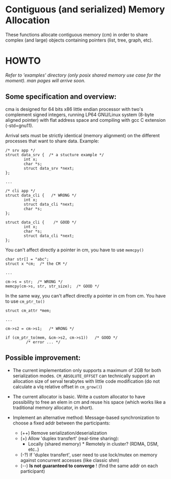 # Contiguous (and serialized) Memory Allocation
These functions allocate contiguous memory (cm) in order to share complex (and large) objects containing pointers (list, tree, graph, etc).

# HOWTO
*Refer to 'examples' directory (only posix shared memory use case for the moment).*
*man pages will arrive soon.*

## Some specification and overview: 
cma is designed for 64 bits x86 little endian processor with two's complement signed integers, running LP64 GNU/Linux system (8-byte aligned pointer) with flat address space and compiling with gcc C extension (-std=gnu11).

Arrival sets must be strictly identical (memory alignment) on the different processes that want to share data. Example:
```
/* srv app */
struct data_srv {  /* a stucture example */
        int x;
        char *s;
        struct data_srv *next;
};

...

/* cli app */
struct data_cli {   /* WRONG */
        int x;
        struct data_cli *next;
        char *s;
};

struct data_cli {    /* GOOD */
        int x;
        char *s;
        struct data_cli *next;
};
```

You can't affect directly a pointer in cm, you have to use `memcpy()`
```
char str[] = "abc";
struct x *cm;  /* the CM */

...

cm->s = str;  /* WRONG */
memcpy(cm->s, str, str_size);  /* GOOD */
```

In the same way, you can't affect directly a pointer in cm from cm. You have to use `cm_ptr_to()`
```
struct cm_attr *mem;

...

cm->s2 = cm->s1;   /* WRONG */

if (cm_ptr_to(mem, &cm->s2, cm->s1))   /* GOOD */
         /* error ... */
```

## Possible improvement:

- The current implementation only supports a maximum of 2GB for both serialization modes. `CM_ABSOLUTE_OFFSET` can technically support an allocation size of serval terabytes with little code modification (do not calculate a vlq relative offset in `cm_grow()`)


- The current allocator is basic. Write a custom allocator to have possibility to free an elem in cm and reuse his space (which works like a traditional memory allocator, in short).

- Implement an alternative method:
	  Message-based synchronization to choose a fixed addr between the participants:
    * (++)  Remove serialization/deserialization
    * (+)   Allow 'duplex transfert' (real-time sharing):
         * Locally (shared memory)
          * Remotely in cluster?   (RDMA, DSM, etc..)
   * (-?)  If 'duplex transfert', user need to use lock/mutex on memory against concurrent accesses (like classic shm)
   * (--)  **Is not guaranteed to converge** ! (find the same addr on each participant)


